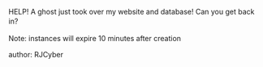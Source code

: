HELP! A ghost just took over my website and database! Can you get back in?
ㅤ

Note: instances will expire 10 minutes after creation
ㅤ

author: RJCyber
